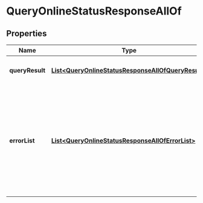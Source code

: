 

# QueryOnlineStatusResponseAllOf


## Properties

| Name | Type | Description | Notes |
|------------ | ------------- | ------------- | -------------|
|**queryResult** | [**List&lt;QueryOnlineStatusResponseAllOfQueryResult&gt;**](QueryOnlineStatusResponseAllOfQueryResult.md) | 返回的用户在线状态结构化信息 |  [optional] |
|**errorList** | [**List&lt;QueryOnlineStatusResponseAllOfErrorList&gt;**](QueryOnlineStatusResponseAllOfErrorList.md) | 状态查询失败的帐号列表，在此列表中的目标帐号，状态查询失败或目标帐号不存在。若状态全部查询成功，则 ErrorList 为空 |  [optional] |



